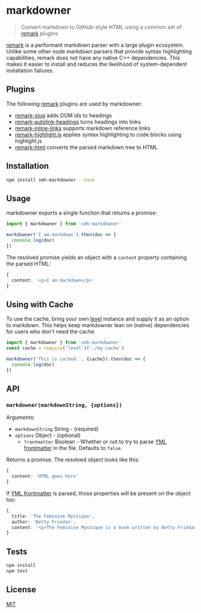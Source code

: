 # markdowner

> Convert markdown to GitHub-style HTML using a common set of [remark] plugins

[remark] is a performant markdown parser with a large plugin ecosystem.
Unlike some other node markdown parsers that provide syntax highlighting
capabilities, remark does not have any native C++ dependencies. This makes
it easier to install and reduces the likelihood of system-dependent installation
failures.

## Plugins

The following [remark] plugins are used by markdowner:

- [remark-slug](http://ghub.io/remark-slug) adds DOM ids to headings
- [remark-autolink-headings](http://ghub.io/remark-autolink-headings) turns headings into links
- [remark-inline-links](http://ghub.io/remark-inline-links) supports markdown reference links
- [remark-highlight.js](http://ghub.io/remark-highlight.js) applies syntax highlighting to code blocks using highlight.js
- [remark-html](http://ghub.io/remark-html) converts the parsed markdown tree to HTML

## Installation

```sh
npm install smh-markdowner --save
```

## Usage

markdowner exports a single function that returns a promise:

```ts
import { markdowner } from 'smh-markdowner'

markdowner('I am markdown').then(doc => {
  console.log(doc)
})
```

The resolved promise yields an object with a `content` property
containing the parsed HTML:

```ts
{
  content: '<p>I am markdown</p>'
}
```

## Using with Cache

To use the cache, bring your own [level](https://github.com/Level/level) instance and
supply it as an option to markdown. This helps keep markdowner lean on (native)
dependencies for users who don't need the cache

```ts
import { markdowner } from 'smh-markdowner'
const cache = require('level')('./my-cache')

markdowner('This is cached.', {cache}).then(doc => {
  console.log(doc)
})
```

## API

### `markdowner(markdownString, {options})`

Arguments:

- `markdownString` String - (required)
- `options` Object - (optional)
  - `frontmatter` Boolean - Whether or not to try to parse [YML frontmatter] in
    the file. Defaults to `false`.

Returns a promise. The resolved object looks like this:

```ts
{
  content: 'HTML goes here'
}
```

If [YML frontmatter] is parsed, those properties will be present on the object too:

```ts
{
  title: 'The Feminine Mystique',
  author: 'Betty Friedan',
  content: '<p>The Feminine Mystique is a book written by Betty Friedan which is widely credited with sparking the  beginning of second-wave feminism in the United States.</p>'
}
```

## Tests

```sh
npm install
npm test
```

## License

[MIT](LICENUSE)

[remark]: http://ghub.io/remark
[YML frontmatter]: https://jekyllrb.com/docs/frontmatter
